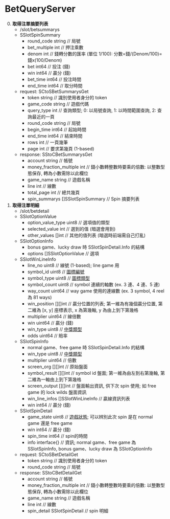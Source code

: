 BetQueryServer
=========================
0. **取得注單摘要列表**
	- /slot/betsummarys
	- SSlotSpinSummary
		- round_code string // 局號
		- bet_multiple int // 押注乘數
		- denom  int // 錢轉分數的匯率 (單位 1/100): 分數=錢/(Denom/100)=錢x(100/Denom)
		- bet int64 // 投注 (錢)
		- win int64 // 贏分 (錢)
		- bet_time int64 // 投注時間
		- end_time int64 // 取分時間
	- request: SCtoSBetSummarysGet
		- token string // 識別使用者身分的 token
		- game_code string // 遊戲代碼
		- query_type int // 查詢類型; 0: 以局號查詢, 1: 以時間範圍查詢, 2: 查詢最近的一頁
		- round_code string // 局號
		- begin_time int64 // 起始時間
		- end_time int64 // 結束時間
		- rows int // 一頁幾筆
		- page int // 要求第幾頁 (1-based)
	- response: SStoCBetSummarysGet
		- account string // 帳號
		- money_fraction_multiple int // 錢小數轉整數時要乘的倍數: 以整數型態保存, 轉為小數需除以此欄位
		- game_name string // 遊戲名稱
		- line int // 線數
		- total_page int // 總共幾頁
		- spin_summarys []SSlotSpinSummary // Spin 摘要列表
0. **取得注單明細**
	- /slot/betdetail
	- SSlotOptionValue
		- option_value_type uint8    // 選項值的類型
		- selected_value   int      // 選到的值 (暗選會用到)
		- other_values     []int    // 其他的值列表 (暗選時前端需自己打亂)
	- SSlotOptionInfo
		- bonus game、lucky draw 時 SSlotSpinDetail.Info 的結構
		- options []SSlotOptionValue // 選項
	- SSlotWinLineInfo
		- line_no      uint8    // 線號 (1-based); line game 用
		- symbol_id    uint8    // <a href="https://github.com/s9256001/digame/blob/master/slot/Slot%E5%B0%81%E5%8C%85.md#圖標編號">圖標編號</a>
		- symbol_type  uint8    // <a href="https://github.com/s9256001/digame/blob/master/slot/Slot%E5%B0%81%E5%8C%85.md#圖標類型">圖標類型</a>
		- symbol_count uint8    // symbol 連續的軸數 (ex. 3 連、4 連、5 連)
		- way_count    uint64   // way game 使用的連線數 (ex. 3 symbol, 4 reel 為 81 ways)
		- win_position [][]int  // 贏分位置的列表; 第一維為有幾個贏分位置, 第二維為 [x, y] 座標表示, x 為第幾軸, y 為由上到下第幾格
		- multiplier  uint64   // 線倍數
		- win         uint64   // 贏分 (錢)
		- win_type     uint8    // <a href="https://github.com/s9256001/digame/blob/master/slot/Slot%E5%B0%81%E5%8C%85.md#中獎類型">中獎類型</a>
		- odds        uint64   // 賠率
	- SSlotSpinInfo
		- normal game、free game 時 SSlotSpinDetail.Info 的結構
		- win_type      uint8              // <a href="https://github.com/s9256001/digame/blob/master/slot/Slot%E5%B0%81%E5%8C%85.md#中獎類型">中獎類型</a>
		- multiplier   uint64             // 倍數
		- screen_org [][]int // 原始盤面
		- symbol_result [][]int            // symbol id 盤面; 第一維為由左到右第幾軸, 第二維為一軸由上到下第幾格
		- screen_output [][]int            // 盤面輸出資訊, 供下次 spin 使用; 如 free game 的 lock wilds 盤面資訊
		- win_line_infos []SSlotWinLineInfo // 贏線資訊列表
		- win          int64              // 贏分 (錢)
	- SSlotSpinDetail
		- game_state uint8       // <a href="https://github.com/s9256001/digame/blob/master/slot/Slot%E5%B0%81%E5%8C%85.md#遊戲狀態">遊戲狀態</a>; 可以辨別此次 spin 是在 normal game 還是 free game
		- win       int64       // 贏分 (錢)
		- spin_time  int64       // spin的時間
		- info      interface{} // 資訊; normal game、free game 為 SSlotSpinInfo, bonus game、lucky draw 為 SSlotOptionInfo
	- request: SCtoSBetDetailGet
		- token string // 識別使用者身分的 token
		- round_code string // 局號
	- response: SStoCBetDetailGet
		- account string // 帳號
		- money_fraction_multiple int // 錢小數轉整數時要乘的倍數: 以整數型態保存, 轉為小數需除以此欄位
		- game_name string // 遊戲名稱
		- line int // 線數
		- spin_detail SSlotSpinDetail // spin 明細
